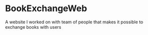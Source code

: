 # BookExchangeWeb
A website I worked on with team of people that makes it possible to exchange books with users
